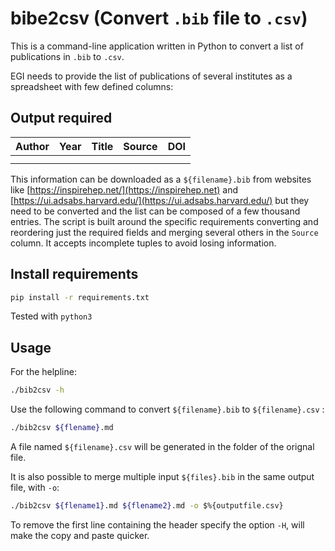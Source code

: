 # bibe2csv (Convert `.bib` file to `.csv`)

This is a command-line application written in Python to convert a list of
publications in `.bib` to `.csv`.

EGI needs to provide the list of publications of several institutes as a
spreadsheet with few defined columns:

## __Output required__

|Author|Year|Title|Source|DOI|
|---|---|---|---|---|
|   |   |   |   |   |
|   |   |   |   |   |

This information can be downloaded as a `${filename}.bib` from websites like
[https://inspirehep.net/](https://inspirehep.net)
and
[https://ui.adsabs.harvard.edu/](https://ui.adsabs.harvard.edu/)
but they need to be converted and the list can be composed of a few thousand entries.
The script is built around the specific requirements converting and reordering just
the required fields and merging several others in the `Source` column.
It accepts incomplete tuples to avoid losing information.

## Install requirements

``` sh
pip install -r requirements.txt
```

Tested with `python3`

## Usage

For the helpline:

``` sh
./bib2csv -h
```

Use the following command to convert `${filename}.bib` to `${filename}.csv` :

``` sh
./bib2csv ${flename}.md
```

A file named `${filename}.csv` will be generated in the folder of the orignal file.

It is also possible to merge multiple input `${files}.bib` in the same output file,
with `-o`:

``` sh
./bib2csv ${flename1}.md ${flename2}.md -o $%{outputfile.csv}
```

To remove the first line containing the header specify the option `-H`,
will make the copy and paste quicker.
